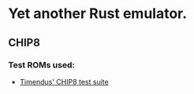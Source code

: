 # Yet another Rust emulator.

## CHIP8

### Test ROMs used:

- [Timendus' CHIP8 test suite](https://github.com/Timendus/chip8-test-suite)